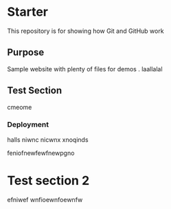 # Starter

This repository is for showing how Git and GitHub work

## Purpose

Sample website with plenty of files for demos . laallalal

## Test Section

cmeome

### Deployment

halls niwnc nicwnx xnoqinds

feniofnewfewfnewpgno

# Test section 2
efniwef
wnfioewnfoewnfw
